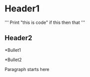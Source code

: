 # Header1

'''
Print "this is code"
if this then that
'''

## Header2

*Bullet1

*Bullet2

Paragraph starts here
